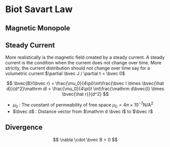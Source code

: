#  Biot Savart Law

## Magnetic Monopole

## Steady Current

More realistically is the magnetic field created by a steady current. A steady current is the condition when the current does not change over time. More strictly, the current distribution should not change over time say for a volumetric current $\partial \bvec J / \partial t = \bvec 0$

$$
\bvec{B}(\bvec r) = \frac{\mu_0}{4\pi}\int\frac{\bvec I \times \bvec{\hat d}}{d^2}\mathrm dl = \frac{\mu_0}{4\pi}I \int\frac{\mathrm d\bvec{l} \times \bvec{\hat r}}{d^2}
$$

* $\mu_0$ : The constant of permeability of free space $\mu_0 = 4\pi \times 10^{-7} \mathrm{N/A^2}$
* $\bvec d$ : Distance vector from $\mathrm d \bvec l$ to $\bvec r$

## Divergence
$$
\nabla \cdot \bvec B = 0
$$